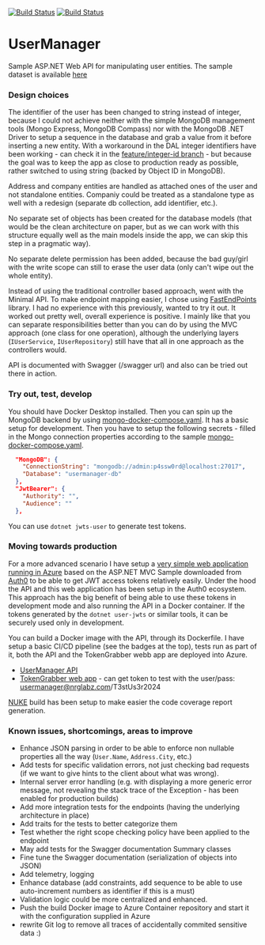 [![Build Status](https://nrglabz.visualstudio.com/UserManager/_apis/build/status%2FUserManager%20API?branchName=main)](https://nrglabz.visualstudio.com/UserManager/_build/latest?definitionId=20&branchName=main)
[![Build Status](https://nrglabz.visualstudio.com/UserManager/_apis/build/status%2FTokenGrabber%20webapp?branchName=main)](https://nrglabz.visualstudio.com/UserManager/_build/latest?definitionId=21&branchName=main)

# UserManager

Sample ASP.NET Web API for manipulating user entities. The sample dataset is available [here](https://jsonplaceholder.typicode.com/users)

### Design choices

The identifier of the user has been changed to string instead of integer, because I could not achieve neither with the simple MongoDB management tools (Mongo Express, MongoDB Compass) nor with the MongoDB .NET Driver to setup a sequence in the database and grab a value from it before inserting a new entity. With a workaround in the DAL integer identifiers have been working - can check it in the [feature/integer-id branch](https://github.com/gabornemeth/UserManager/blob/feature/integer-id/UserManager/Mongo/MongoUserRepository.cs#L104-L121) - but because the goal was to keep the app as close to production ready as possible, rather switched to using string (backed by Object ID in MongoDB).

Address and company entities are handled as attached ones of the user and not standalone entities. Companiy could be treated as a standalone type as well with a redesign (separate db collection, add identifier, etc.).

No separate set of objects has been created for the database models (that would be the clean architecture on paper, but as we can work with this structure equally well as the main models inside the app, we can skip this step in a pragmatic way).

No separate delete permission has been added, because the bad guy/girl with the write scope can still to erase the user data (only can't wipe out the whole entity).

Instead of using the traditional controller based approach, went with the Minimal API. To make endpoint mapping easier, I chose using [FastEndPoints](https://fast-endpoints.com/) library. I had no experience with this previously, wanted to try it out. It worked out pretty well, overall experience is positive. I mainly like that you can separate responsibilities better than you can do by using the MVC approach (one class for one operation), although the underlying layers (`IUserService`, `IUserRepository`) still have that all in one approach as the controllers would.

API is documented with Swagger (/swagger url) and also can be tried out there in action.

### Try out, test, develop

You should have Docker Desktop installed. Then you can spin up the MongoDB backend by using [mongo-docker-compose.yaml](https://github.com/gabornemeth/UserManager/blob/main/mongo-docker-compose.yaml). It has a basic setup for development.
Then you have to setup the following secrets - filled in the Mongo connection properties according to the sample [mongo-docker-compose.yaml](https://github.com/gabornemeth/UserManager/blob/main/mongo-docker-compose.yaml).
```json
  "MongoDB": {
    "ConnectionString": "mongodb://admin:p4ssw0rd@localhost:27017",
    "Database": "usermanager-db"
  },
  "JwtBearer": {
    "Authority": "",
    "Audience": ""
  },
```
You can use `dotnet jwts-user` to generate test tokens.

### Moving towards production

For a more advanced scenario I have setup a  [very simple web application](https://github.com/gabornemeth/UserManager/tree/main/TokenGrabber) [running in Azure](https://tokengrabber.azurewebsites.net) based on the ASP.NET MVC Sample downloaded from [Auth0](https://www.auth0.com) to be able to get JWT access tokens relatively easily. Under the hood the API and this web application has been setup in the Auth0 ecosystem. This approach has the big benefit of being able to use these tokens in development mode and also running the API in a Docker container. If the tokens generated by the `dotnet user-jwts` or similar tools, it can be securely used only in development.

You can build a Docker image with the API, through its Dockerfile. I have setup a basic CI/CD pipeline (see the badges at the top), tests run as part of it, both the API and the TokenGrabber webb app are deployed into Azure.
- [UserManager API](https://usermanager.azurewebsites.net/swagger/)
- [TokenGrabber web app](https://tokengrabber.azurewebsites.net/) - can get token to test with the user/pass: usermanager@nrglabz.com/T3stUs3r2024

[NUKE](https://nuke.build/) build has been setup to make easier the code coverage report generation.

### Known issues, shortcomings, areas to improve
- Enhance JSON parsing in order to be able to enforce non nullable properties all the way (`User.Name`, `Address.City`, etc.)
- Add tests for specific validation errors, not just checking bad requests (if we want to give hints to the client about what was wrong).
- Internal server error handling (e.g. with displaying a more generic error message, not revealing the stack trace of the Exception - has been enabled for production builds)
- Add more integration tests for the endpoints (having the underlying architecture in place)
- Add traits for the tests to better categorize them
- Test whether the right scope checking policy have been applied to the endpoint
- May add tests for the Swagger documentation Summary classes
- Fine tune the Swagger documentation (serialization of objects into JSON)
- Add telemetry, logging
- Enhance database (add constraints, add sequence to be able to use auto-increment numbers as identifier if this is a must)
- Validation logic could be more centralized and enhanced.
- Push the build Docker image to Azure Container repository and start it with the configuration supplied in Azure
- rewrite Git log to remove all traces of accidentally commited sensitive data :)

